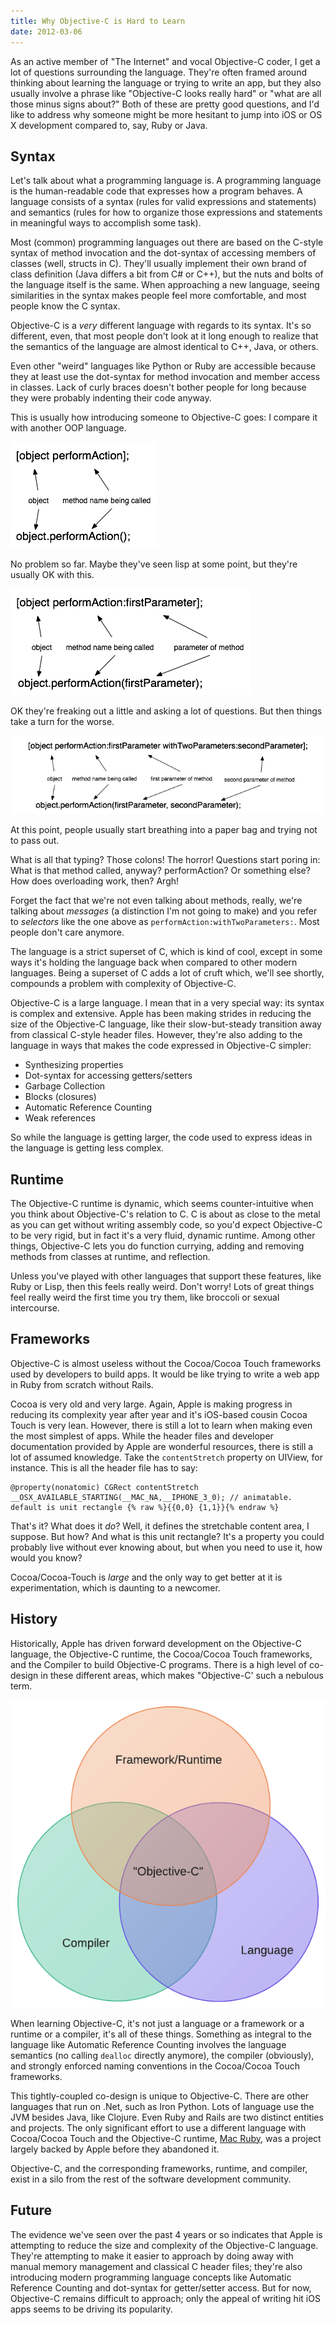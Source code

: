 ```yaml
---
title: Why Objective-C is Hard to Learn
date: 2012-03-06
---
```



As an active member of "The Internet" and vocal Objective-C coder, I get a lot of questions surrounding the language. They're often framed around thinking about learning the language or trying to write an app, but they also usually involve a phrase like "Objective-C looks really hard" or "what are all those minus signs about?" Both of these are pretty good questions, and I'd like to address why someone might be more hesitant to jump into iOS or OS X development compared to, say, Ruby or Java.

## Syntax

Let's talk about what a programming language is. A programming language is the human-readable code that expresses how a program behaves. A language consists of a syntax (rules for valid expressions and statements) and semantics (rules for how to organize those expressions and statements in meaningful ways to accomplish some task).

Most (common) programming languages out there are based on the C-style syntax of method invocation and the dot-syntax of accessing members of classes (well, structs in C). They'll usually implement their own brand of class definition (Java differs a bit from C# or C++), but the nuts and bolts of the language itself is the same. When approaching a new language, seeing similarities in the syntax makes people feel more comfortable, and most people know the C syntax.

Objective-C is a _very_ different language with regards to its syntax. It's so different, even, that most people don't look at it long enough to realize that the semantics of the language are almost identical to C++, Java, or others.

Even other "weird" languages like Python or Ruby are accessible because they at least use the dot-syntax for method invocation and member access in classes. Lack of curly braces doesn't bother people for long because they were probably indenting their code anyway.

This is usually how introducing someone to Objective-C goes: I compare it with another OOP language.

![](BB35154DBF0E4757B298980DBC675C94.png)

No problem so far. Maybe they've seen lisp at some point, but they're usually OK with this.

![](4C3E311ADD48447C8661256E7631D93B.png)

OK they're freaking out a little and asking a lot of questions. But then things take a turn for the worse.

![](1B1BE506A95641B8BE9A8076CBCBF42A.png)

At this point, people usually start breathing into a paper bag and trying not to pass out.

What is all that typing? Those colons! The horror! Questions start poring in: What is that method called, anyway? performAction? Or something else? How does overloading work, then? Argh!

Forget the fact that we're not even talking about methods, really, we're talking about _messages_ (a distinction I'm not going to make) and you refer to _selectors_ like the one above as `performAction:withTwoParameters:`. Most people don't care anymore.

The language is a strict superset of C, which is kind of cool, except in some ways it's holding the language back when compared to other modern languages. Being a superset of C adds a lot of cruft which, we'll see shortly, compounds a problem with complexity of Objective-C.

Objective-C is a large language. I mean that in a very special way: its syntax is complex and extensive. Apple has been making strides in reducing the size of the Objective-C language, like their slow-but-steady transition away from classical C-style header files. However, they're also adding to the language in ways that makes the code expressed in Objective-C simpler:

- Synthesizing properties
- Dot-syntax for accessing getters/setters
- Garbage Collection
- Blocks (closures)
- Automatic Reference Counting
- Weak references

So while the language is getting larger, the code used to express ideas in the language is getting less complex.

## Runtime

The Objective-C runtime is dynamic, which seems counter-intuitive when you think about Objective-C's relation to C. C is about as close to the metal as you can get without writing assembly code, so you'd expect Objective-C to be very rigid, but in fact it's a very fluid, dynamic runtime. Among other things, Objective-C lets you do function currying, adding and removing methods from classes at runtime, and reflection.

Unless you've played with other languages that support these features, like Ruby or Lisp, then this feels really weird. Don't worry! Lots of great things feel really weird the first time you try them, like broccoli or sexual intercourse.

## Frameworks

Objective-C is almost useless without the Cocoa/Cocoa Touch frameworks used by developers to build apps. It would be like trying to write a web app in Ruby from scratch without Rails.

Cocoa is very old and very large. Again, Apple is making progress in reducing its complexity year after year and it's iOS-based cousin Cocoa Touch is very lean. However, there is still a lot to learn when making even the most simplest of apps. While the header files and developer documentation provided by Apple are wonderful resources, there is still a lot of assumed knowledge. Take the `contentStretch` property on UIView, for instance. This is all the header file has to say:

```objc
@property(nonatomic) CGRect contentStretch __OSX_AVAILABLE_STARTING(__MAC_NA,__IPHONE_3_0); // animatable. default is unit rectangle {% raw %}{{0,0} {1,1}}{% endraw %}
```

That's it? What does it _do_? Well, it defines the stretchable content area, I suppose. But how? And what is this unit rectangle? It's a property you could probably live without ever knowing about, but when you need to use it, how would you know?

Cocoa/Cocoa-Touch is _large_ and the only way to get better at it is experimentation, which is daunting to a newcomer.

## History

Historically, Apple has driven forward development on the Objective-C language, the Objective-C runtime, the Cocoa/Cocoa Touch frameworks, and the Compiler to build Objective-C programs. There is a high level of co-design in these different areas, which makes "Objective-C' such a nebulous term.

![](3C7737C2E5004C72B67B256432D08190.png)

When learning Objective-C, it's not just a language or a framework or a runtime or a compiler, it's all of these things. Something as integral to the language like Automatic Reference Counting involves the language semantics (no calling `dealloc` directly anymore), the compiler (obviously), and strongly enforced naming conventions in the Cocoa/Cocoa Touch frameworks.

This tightly-coupled co-design is unique to Objective-C. There are other languages that run on .Net, such as Iron Python. Lots of language use the JVM besides Java, like Clojure. Even Ruby and Rails are two distinct entities and projects. The only significant effort to use a different language with Cocoa/Cocoa Touch and the Objective-C runtime, [Mac Ruby](http://www.macruby.org/), was a project largely backed by Apple before they abandoned it.

Objective-C, and the corresponding frameworks, runtime, and compiler, exist in a silo from the rest of the software development community.

## Future

The evidence we've seen over the past 4 years or so indicates that Apple is attempting to reduce the size and complexity of the Objective-C language. They're attempting to make it easier to approach by doing away with manual memory management and classical C header files; they're also introducing modern programming language concepts like Automatic Reference Counting and dot-syntax for getter/setter access. But for now, Objective-C remains difficult to approach; only the appeal of writing hit iOS apps seems to be driving its popularity.


  